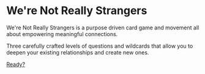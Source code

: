 # We're Not Really Strangers

We're Not Really Strangers is a purpose driven card game and movement all about empowering meaningful connections. 

Three carefully crafted levels of questions and wildcards that allow you to deepen your existing relationships and create new ones. 

[Ready?](https://amandanguyeen.github.io/wnrs/)
